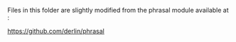 Files in this folder are slightly modified from the phrasal module available at :

https://github.com/derlin/phrasal

